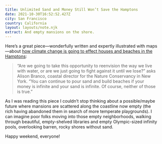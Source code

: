 ```yaml
---
title: Unlimited Sand and Money Still Won’t Save the Hamptons
date: 2021-10-30T16:52:52.427Z
city: San Francisco
country: California
layout: layouts/note.njk
extract: And empty mansions on the shore.
---
```


Here’s a great piece—wonderfully written and expertly illustrated with maps—about [how climate change is going to effect houses and beaches in the Hamptons](https://www.bloomberg.com/graphics/2021-hamptons-real-estate-beach-climate-proofing):

> “Are we going to take this opportunity to reenvision the way we live with water, or are we just going to fight against it until we lose?” asks Alison Branco, coastal director for the Nature Conservancy in New York. “You can continue to pour sand and build beaches if your money is infinite and your sand is infinite. Of course, ­neither of those is true.”

As I was reading this piece I couldn’t stop thinking about a possible/maybe future where mansions are scattered along the coastline now empty (the rich having abandoned them in search of more temperate playgrounds). I can imagine poor folks moving into those empty neighborhoods, walking through beautiful, empty-shelved libraries and empty Olympic-sized infinity pools, overlooking barren, rocky shores without sand.

Happy weekend, everyone!
